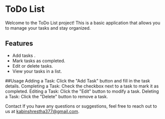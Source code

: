 # ToDo List

Welcome to the ToDo List project! This is a basic application that allows you to manage your tasks and stay organized.

## Features

- Add tasks .
- Mark tasks as completed.
- Edit or delete tasks.
- View your tasks in a list.

##Usage
Adding a Task: Click the "Add Task" button and fill in the task details.
Completing a Task: Check the checkbox next to a task to mark it as completed.
Editing a Task: Click the "Edit" button to modify a task.
Deleting a Task: Click the "Delete" button to remove a task.

Contact
If you have any questions or suggestions, feel free to reach out to us at kabinshrestha377@gmail.com.

